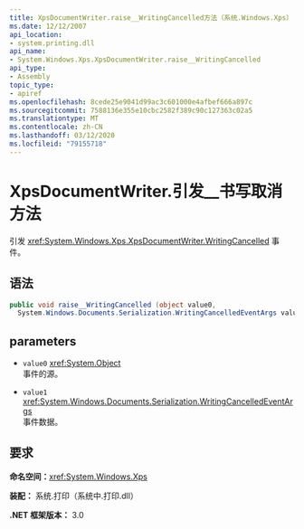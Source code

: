 ```yaml
---
title: XpsDocumentWriter.raise__WritingCancelled方法（系统.Windows.Xps）
ms.date: 12/12/2007
api_location:
- system.printing.dll
api_name:
- System.Windows.Xps.XpsDocumentWriter.raise__WritingCancelled
api_type:
- Assembly
topic_type:
- apiref
ms.openlocfilehash: 8cede25e9041d99ac3c601000e4afbef666a897c
ms.sourcegitcommit: 7588136e355e10cbc2582f389c90c127363c02a5
ms.translationtype: MT
ms.contentlocale: zh-CN
ms.lasthandoff: 03/12/2020
ms.locfileid: "79155718"
---
```

# <a name="xpsdocumentwriterraise__writingcancelled-method"></a>XpsDocumentWriter.引发\_\_书写取消方法

引发 <xref:System.Windows.Xps.XpsDocumentWriter.WritingCancelled> 事件。

## <a name="syntax"></a>语法

```csharp
public void raise__WritingCancelled (object value0,
  System.Windows.Documents.Serialization.WritingCancelledEventArgs value1);
```

## <a name="parameters"></a>parameters

- `value0` <xref:System.Object>  
  事件的源。

- `value1` <xref:System.Windows.Documents.Serialization.WritingCancelledEventArgs>  
  事件数据。

## <a name="requirements"></a>要求

**命名空间：**<xref:System.Windows.Xps>

**装配：** 系统.打印（系统中.打印.dll）

**.NET 框架版本：** 3.0
